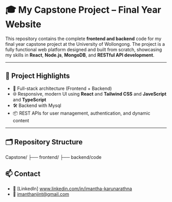 # 🎓 My Capstone Project – Final Year Website

This repository contains the complete **frontend and backend** code for my final year capstone project at the University of Wollongong. The project is a fully functional web platform designed and built from scratch, showcasing my skills in **React**, **Node.js**, **MongoDB**, and **RESTful API development**.

---

## 🚀 Project Highlights

- 🔐 Full-stack architecture (Frontend + Backend)
- 🌐 Responsive, modern UI using **React** and **Tailwind CSS** and **JaveScript** and  **TypeScript**
- 🛠️ Backend with Mysql
- 📦 REST APIs for user management, authentication, and dynamic content

---

## 🗂️ Repository Structure

Capstone/
├── frontend/ 
├── backend/code

## 📫 Contact

- 💼 [LinkedIn] www.linkedin.com/in/imantha-karunarathna
- 📧 imanthanjint@gmail.com
